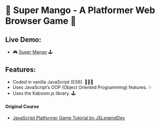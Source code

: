 # 🦸 Super Mango - A Platformer Web Browser Game 🥭

## Live Demo:

- 🎮 [Super Mango](https://super-mango-ajfm88.netlify.app) 🕹️

## Features:

- Coded in vanilla JavaScript (ES6). 👨🏽‍💻
- Uses JavaScript’s OOP (Object Oriented Programming) features. ✨
- Uses the Kaboom.js library. 🕹️

#### Original Course

- [JavaScript Platformer Game Tutorial by JSLegendDev](https://www.youtube.com/watch?v=wZpbTR7pYR0)